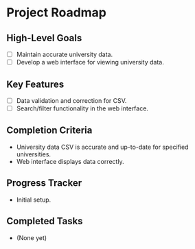 # Project Roadmap

## High-Level Goals
- [ ] Maintain accurate university data.
- [ ] Develop a web interface for viewing university data.

## Key Features
- [ ] Data validation and correction for CSV.
- [ ] Search/filter functionality in the web interface.

## Completion Criteria
- University data CSV is accurate and up-to-date for specified universities.
- Web interface displays data correctly.

## Progress Tracker
- Initial setup.

## Completed Tasks
- (None yet)